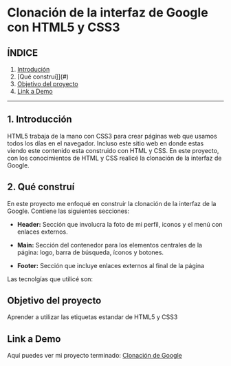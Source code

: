 # Clonación de la interfaz de Google con HTML5 y CSS3

## **ÍNDICE**

1. [Introdución](#)
2. [Qué construí]](#)
3. [Objetivo del proyecto](#)
4. [Link a Demo](#)

****

## 1. Introducción 
HTML5 trabaja de la mano con CSS3 para crear páginas web que usamos todos los días en el navegador. Incluso este sitio web en donde estas viendo este contenido esta construido con HTML y CSS. En este proyecto, con los conocimientos de HTML y CSS realicé la clonación de la interfaz de Google.

## 2. Qué construí
En este proyecto me enfoqué en construir la clonación de la interfaz de la Google.
Contiene las siguientes secciones:

* **Header:** Sección que involucra la foto de mi perfil, iconos y el menú con enlaces externos.
  
* **Main:** Sección del contenedor para los elementos centrales de la página: logo, barra de búsqueda, íconos y botones.

* **Footer:** Sección que incluye enlaces externos al final de la página  

Las tecnolgías que utilicé son:
<img scr="https://img.shields.io/badge/HTML5-E34F26?style=for-the-badge&logo=html5&logoColor=white" />
<img scr="https://img.shields.io/badge/CSS3-1572B6?style=for-the-badge&logo=css3&logoColor=white" />

## Objetivo del proyecto
Aprender a utilizar las etiquetas estandar de HTML5 y CSS3

## Link a Demo
Aquí puedes ver mi proyecto terminado: [Clonación de Google](#)
